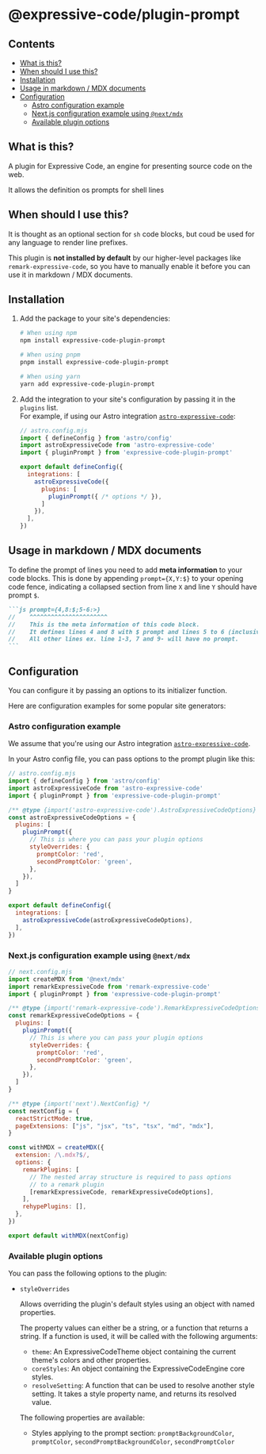 # @expressive-code/plugin-prompt

## Contents

- [What is this?](#what-is-this)
- [When should I use this?](#when-should-i-use-this)
- [Installation](#installation)
- [Usage in markdown / MDX documents](#usage-in-markdown--mdx-documents)
- [Configuration](#configuration)
  - [Astro configuration example](#astro-configuration-example)
  - [Next.js configuration example using `@next/mdx`](#nextjs-configuration-example-using-nextmdx)
  - [Available plugin options](#available-plugin-options)

## What is this?

A plugin for Expressive Code, an engine for presenting source code on the web. 

It allows the definition os prompts for shell lines

## When should I use this?

It is thought as an optional section for `sh` code blocks, but coud be used for any language to render line prefixes. 

This plugin is **not installed by default** by our higher-level packages like `remark-expressive-code`, so you have to manually enable it before you can use it in markdown / MDX documents. 

## Installation

1. Add the package to your site's dependencies:

    ```bash
    # When using npm
    npm install expressive-code-plugin-prompt

    # When using pnpm
    pnpm install expressive-code-plugin-prompt

    # When using yarn
    yarn add expressive-code-plugin-prompt
    ```

2. Add the integration to your site's configuration by passing it in the `plugins` list.  
   For example, if using our Astro integration [`astro-expressive-code`](https://www.npmjs.com/package/astro-expressive-code):

    ```js
    // astro.config.mjs
    import { defineConfig } from 'astro/config'
    import astroExpressiveCode from 'astro-expressive-code'
    import { pluginPrompt } from 'expressive-code-plugin-prompt'

    export default defineConfig({
      integrations: [
        astroExpressiveCode({
          plugins: [
            pluginPrompt({ /* options */ }),
          ]
        }),
      ],
    })
    ```

## Usage in markdown / MDX documents

To define the prompt of lines you need to add **meta information** to your code blocks. This is done by appending `prompt={X,Y:$}` to your opening code fence, indicating a collapsed section from line `X`  and line `Y` should have prompt `$`.

````md
```js prompt={4,8:$;5-6:>}
//    ^^^^^^^^^^^^^^^^^^^^^^
//    This is the meta information of this code block.
//    It defines lines 4 and 8 with $ prompt and lines 5 to 6 (inclusive) with prompt >.
//    All other lines ex. line 1-3, 7 and 9- will have no prompt.
```
````

## Configuration

You can configure it by passing an options to its initializer function.

Here are configuration examples for some popular site generators:

### Astro configuration example

We assume that you're using our Astro integration [`astro-expressive-code`](https://www.npmjs.com/package/astro-expressive-code).

In your Astro config file, you can pass options to the prompt plugin like this:

```js
// astro.config.mjs
import { defineConfig } from 'astro/config'
import astroExpressiveCode from 'astro-expressive-code'
import { pluginPrompt } from 'expressive-code-plugin-prompt'

/** @type {import('astro-expressive-code').AstroExpressiveCodeOptions} */
const astroExpressiveCodeOptions = {
  plugins: [
    pluginPrompt({
      // This is where you can pass your plugin options
      styleOverrides: {
        promptColor: 'red',
        secondPromptColor: 'green',
      },
    }),
  ]
}

export default defineConfig({
  integrations: [
    astroExpressiveCode(astroExpressiveCodeOptions),
  ],
})
```

### Next.js configuration example using `@next/mdx`

```js
// next.config.mjs
import createMDX from '@next/mdx'
import remarkExpressiveCode from 'remark-expressive-code'
import { pluginPrompt } from 'expressive-code-plugin-prompt'

/** @type {import('remark-expressive-code').RemarkExpressiveCodeOptions} */
const remarkExpressiveCodeOptions = {
  plugins: [
    pluginPrompt({
      // This is where you can pass your plugin options
      styleOverrides: {
        promptColor: 'red',
        secondPromptColor: 'green',
      },
    }),
  ]
}

/** @type {import('next').NextConfig} */
const nextConfig = {
  reactStrictMode: true,
  pageExtensions: ["js", "jsx", "ts", "tsx", "md", "mdx"],
}

const withMDX = createMDX({
  extension: /\.mdx?$/,
  options: {
    remarkPlugins: [
      // The nested array structure is required to pass options
      // to a remark plugin
      [remarkExpressiveCode, remarkExpressiveCodeOptions],
    ],
    rehypePlugins: [],
  },
})

export default withMDX(nextConfig)
```

### Available plugin options

You can pass the following options to the plugin:

- `styleOverrides`

  Allows overriding the plugin's default styles using an object with named properties.

  The property values can either be a string, or a function that returns a string. If a function is used, it will be called with the following arguments:

  - `theme`: An ExpressiveCodeTheme object containing the current theme's colors and other properties.
  - `coreStyles`: An object containing the ExpressiveCodeEngine core styles.
  - `resolveSetting`: A function that can be used to resolve another style setting. It takes a style property name, and returns its resolved value.

  The following properties are available:

  - Styles applying to the prompt section:
    `promptBackgroundColor`, `promptColor`, `secondPromptBackgroundColor`, `secondPromptColor`

